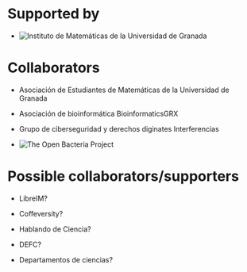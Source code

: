 # Supported by

- ![Instituto de Matemáticas de la Universidad de Granada](http://iemath.ugr.es)

# Collaborators

- Asociación de Estudiantes de Matemáticas de la Universidad de Granada

- Asociación de bioinformática BioinformaticsGRX

- Grupo de ciberseguridad y derechos diginates Interferencias

- ![The Open Bacteria Project](http://theopenbacteriaproject.github.com)

# Possible collaborators/supporters

- LibreIM?

- Coffeversity?

- Hablando de Ciencia?

- DEFC?

- Departamentos de ciencias?


